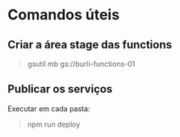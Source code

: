 # Comandos úteis

## Criar a área stage das functions

> gsutil mb gs://burli-functions-01

## Publicar os serviços

Executar em cada pasta:
> npm run deploy